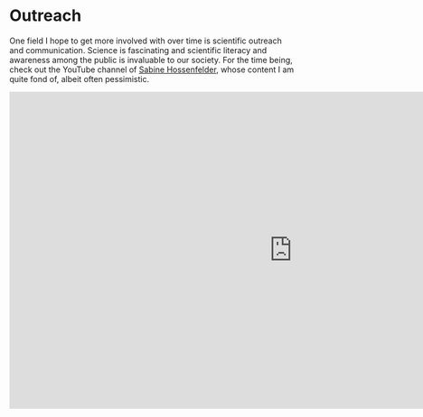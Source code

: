 # Outreach

One field I hope to get more involved with over time is scientific outreach and communication. Science is fascinating and scientific literacy and awareness among the public is invaluable to our society. For the time being, check out the YouTube channel of [Sabine Hossenfelder](https://www.youtube.com/channel/UC1yNl2E66ZzKApQdRuTQ4tw), whose content I am quite fond of, albeit often pessimistic.

<iframe width="1000" height="562" src="https://www.youtube.com/embed/watch?v=uKVJEuVkPvw" frameborder="0" allowfullscreen></iframe>